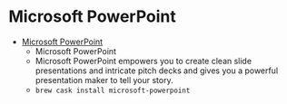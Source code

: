 # Microsoft PowerPoint
- [Microsoft PowerPoint](https://products.office.com/en-US/powerpoint)
  -  Microsoft PowerPoint
  - Microsoft PowerPoint empowers you to create clean slide presentations and intricate pitch decks and gives you a powerful presentation maker to tell your story.
  - `brew cask install microsoft-powerpoint`
